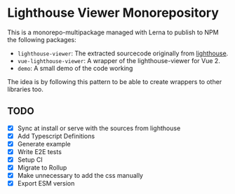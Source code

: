 # Lighthouse Viewer Monorepository

This is a monorepo-multipackage managed with Lerna to publish to NPM the following packages:

- `lighthouse-viewer`: The extracted sourcecode originally from [lighthouse](https://github.com/GoogleChrome/lighthouse).
- `vue-lighthouse-viewer`: A wrapper of the lighthouse-viewer for Vue 2.
- `demo`: A small demo of the code working

The idea is by following this pattern to be able to create wrappers to other libraries too.


## TODO
- [X] Sync at install or serve with the sources from lighthouse
- [x] Add Typescript Definitions
- [x] Generate example
- [x] Write E2E tests
- [x] Setup CI
- [x] Migrate to Rollup
- [x] Make unnecessary to add the css manually 
- [x] Export ESM version
